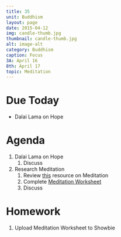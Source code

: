 ```yaml
---
title: 35	
unit: Buddhism
layout: page
date: 2015-04-12
img: candle-thumb.jpg
thumbnail: candle-thumb.jpg
alt: image-alt
category: Buddhism
caption: Focus
3A: April 16
8th: April 17
topic: Meditation
---
```


# Due Today
* Dalai Lama on Hope

# Agenda

1. Dalai Lama on Hope
	1. Discuss
1. Research Meditation
	1. Review [this](http://blog.lift.do/category/meditation-2/) resource on Meditation
	1. Complete [Meditation Worksheet](https://dl.dropboxusercontent.com/u/916107/teachdocs/row-meditation-quotes.pdf)
	1. Discuss

# Homework
	
1. Upload Meditation Worksheet to Showbie
